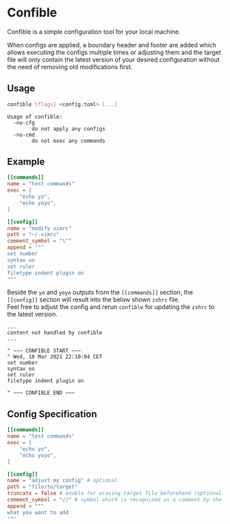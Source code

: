 # Confible

Confible is a simple configuration tool for your local machine.

When configs are applied, a boundary header and footer are added which allows executing the configs multiple times or adjusting them and the target file will only contain the latest version of your desired configuration without the need of removing old modifications first.

## Usage

```bash
confible [flags] <config.toml> [...]
```

```text
Usage of confible:
  -no-cfg
        do not apply any configs
  -no-cmd
        do not exec any commands
```

## Example

```toml
[[commands]]
name = "test commands"
exec = [
    "echo yo", 
    "echo yoyo",
]

[[config]]
name = "modify vimrc"
path = "~/.vimrc"
comment_symbol = "\""
append = """
set number
syntax on
set ruler
filetype indent plugin on
"""
```

Beside the `yo` and `yoyo` outputs from the `[[commands]]` section, the `[[config]]` section will result into the below shown `zshrc` file.  
Feel free to adjust the config and rerun `confible` for updating the `zshrc` to the latest version.

```text
...
content not handled by confible
...

" ~~~ CONFIBLE START ~~~
" Wed, 10 Mar 2021 22:10:04 CET
set number
syntax on
set ruler
filetype indent plugin on

" ~~~ CONFIBLE END ~~~
```

## Config Specification

```toml
[[commands]]
name = "test commands"
exec = [
    "echo yo", 
    "echo yoyo",
]

[[config]]
name = "adjust my config" # optional
path = "file/to/target"
truncate = false # enable for erasing target file beforehand (optional)
comment_symbol = "//" # symbol which is recognized as a comment by the target file
append = """
what you want to add
"""
```
